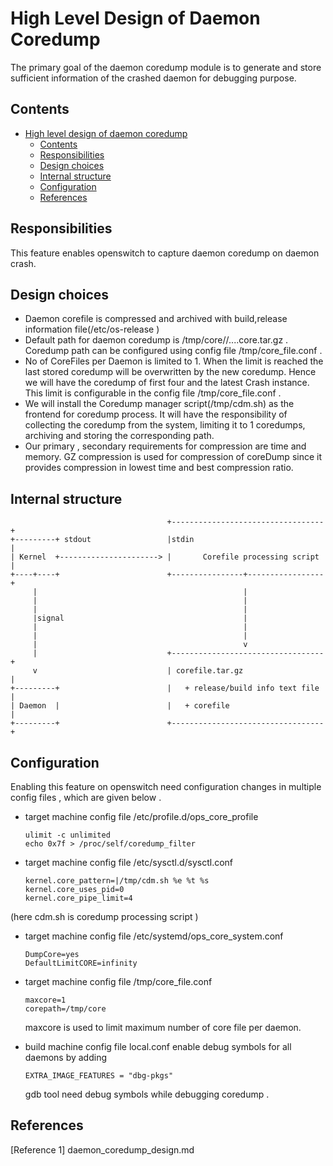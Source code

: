 # High Level Design of Daemon Coredump
The primary goal of the daemon coredump module is to generate and store sufficient information of the crashed daemon for debugging purpose.

## Contents

- [High level design of daemon coredump](#high-level-design-of-daemon-coredump)
	- [Contents](#contents)
	- [Responsibilities](#responsibilities)
	- [Design choices](#design-choices)
	- [Internal structure](#internal-structure)
	- [Configuration](#configuration)
	- [References](#references)


## Responsibilities
This feature enables openswitch to capture daemon coredump on daemon crash.

## Design choices

- Daemon corefile is compressed and archived with build,release information file(/etc/os-release )
- Default path for daemon coredump is /tmp/core/<daemon name>/<daemon name>.<count>.<unix time stamp>.<signal number causing crash>.core.tar.gz . Coredump path can be configured using config file /tmp/core_file.conf .
- No of CoreFiles per Daemon is limited to 1. When the limit is reached the last stored coredump will be overwritten by the new coredump.  Hence we will have the coredump of first four and the latest Crash instance.  This limit is configurable in the config file /tmp/core_file.conf .
- We will install the Coredump manager script(/tmp/cdm.sh) as the frontend for coredump process.  It will have the responsibility of collecting the coredump from the system, limiting it to 1 coredumps, archiving and storing the corresponding path.
- Our primary , secondary requirements for compression are time and memory. GZ compression is used for compression of coreDump since it provides compression in lowest time and best compression ratio.

## Internal structure

```ditaa
                                   +----------------------------------+
+---------+ stdout                 |stdin                             |
| Kernel  +----------------------> |       Corefile processing script |
+----+----+                        +----------------+-----------------+
     |                                              |
     |                                              |
     |                                              |
     |signal                                        |
     |                                              |
     |                                              |
     |                                              v
     |                             +----------------------------------+
     v                             | corefile.tar.gz                  |
+---------+                        |   + release/build info text file |
| Daemon  |                        |   + corefile                     |
+---------+                        +----------------------------------+
```

## Configuration
Enabling this feature on openswitch need configuration changes in multiple config files , which are given below .

- target machine config file /etc/profile.d/ops_core_profile
  ```
  ulimit -c unlimited
  echo 0x7f > /proc/self/coredump_filter
  ```
- target machine config file /etc/sysctl.d/sysctl.conf
  ```
  kernel.core_pattern=|/tmp/cdm.sh %e %t %s
  kernel.core_uses_pid=0
  kernel.core_pipe_limit=4
  ```
 (here cdm.sh is coredump processing script )

- target machine config file /etc/systemd/ops_core_system.conf
  ```
  DumpCore=yes
  DefaultLimitCORE=infinity
  ```
- target machine config file /tmp/core_file.conf
  ```
  maxcore=1
  corepath=/tmp/core
  ```
  maxcore is used to limit maximum number of core file per daemon.

- build machine config file local.conf
  enable debug symbols for all daemons by adding
  ```
  EXTRA_IMAGE_FEATURES = "dbg-pkgs"
  ```
  gdb tool need debug symbols while debugging coredump .

## References
 [Reference 1] daemon_coredump_design.md
